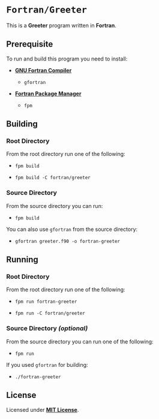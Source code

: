 # `Fortran/Greeter`

This is a **Greeter** program written in **Fortran**.

## Prerequisite

To run and build this program you need to install:

* [**GNU Fortran Compiler**](https://gcc.gnu.org)
  * `gfortran`

* [**Fortran Package Manager**](https://fpm.fortran-lang.org/install/index.html#install)
  * `fpm`

## Building

### Root Directory

From the root directory run one of the following:

* ```
  fpm build
  ```
* ```
  fpm build -C fortran/greeter
  ```

### Source Directory

From the source directory you can run:

* ```
  fpm build
  ```

You can also use `gfortran` from the source directory:

* ```
  gfortran greeter.f90 -o fortran-greeter
  ```

## Running

### Root Directory

From the root directory run one of the following:

* ```
  fpm run fortran-greeter
  ```
* ```
  fpm run -C fortran/greeter
  ```

### Source Directory _(optional)_

From the source directory you can run one of the following:

* ```
  fpm run
  ```

If you used `gfortran` for building:

* ```
  ./fortran-greeter
  ```

## License

Licensed under [**MIT License**](https://github.com/altersabeh/codes/blob/main/LICENSE).
